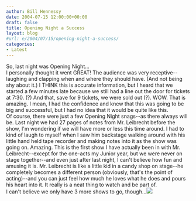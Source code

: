 ```yaml
---
author: Bill Hennessy
date: 2004-07-15 12:00:00+00:00
draft: false
title: Opening Night a Success
layout: blog
#url: e/2004/07/15/opening-night-a-success/
categories:
- Latest
---
```


So, last night was Opening Night...  
I personally thought it went GREAT! The audience was very receptive--laughing and clapping when and where they should have. (And not being shy about it.) I THINK this is accurate information, but I heard that we started a few minutes late because we still had a line out the door for tickets at 7:30. (?) And that, save for 9 tickets, we were sold out (?). WOW. That is amazing. I mean, I had the confidence and knew that this was going to be big and successful, but I had no idea that it would be quite like this.  
Of course, there were just a few Opening Night snags--as there always will be. Last night we had 27 pages of notes from Mr. Leibrecht before the show, I'm wondering if we will have more or less this time around. I had to kind of laugh to myself when I saw him backstage walking around with his little hand held tape recorder and making notes into it as the show was going on. Amazing. This is the first show I have actually been in with Mr. Leibrecht--except for the one-acts my Junior year, but we were never on stage together--and even just after last night, I can't believe how fun and amusing it is. Mr. Leibrecht is like a little kid in a candy shop on stage--he completely becomes a different person (obviously, that's the point of acting)--and you can just feel how much he loves what he does and pours his heart into it. It really is a neat thing to watch and be part of.  
I can't believe we only have 3 more shows to go, though...![](https://blog.billhennessy.com/aggbug.aspx?PostID=685)

